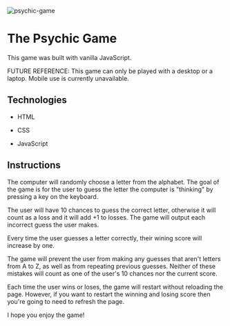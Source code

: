 ![psychic-game](https://user-images.githubusercontent.com/52462582/69443517-8b90f600-0d1c-11ea-8adc-0fb159ebeda1.png)

# The Psychic Game

This game was built with vanilla JavaScript.

FUTURE REFERENCE: This game can only be played with a desktop or a laptop. Mobile use is currently unavailable.

## Technologies

* HTML

* CSS

* JavaScript

## Instructions
The computer will randomly choose a letter from the alphabet. The goal of the game is for the user to guess the letter the computer is "thinking" by pressing a key on the keyboard.

The user will have 10 chances to guess the correct letter, otherwise it will count as a loss and it will add +1 to losses. The game will output each incorrect guess the user makes.

Every time the user guesses a letter correctly, their wining score will increase by one.

The game will prevent the user from making any guesses that aren't letters from A to Z, as well as from repeating previous guesses. Neither of these mistakes will count as one of the user's 10 chances nor the current score.

Each time the user wins or loses, the game will restart without reloading the page. However, if you want to restart the winning and losing score then you're going to need to refresh the page.

I hope you enjoy the game!
